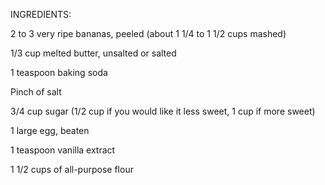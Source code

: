 INGREDIENTS:

2 to 3 very ripe bananas, peeled (about 1 1/4 to 1 1/2 cups mashed)

1/3 cup melted butter, unsalted or salted

1 teaspoon baking soda

Pinch of salt

3/4 cup sugar (1/2 cup if you would like it less sweet, 1 cup if more sweet)

1 large egg, beaten

1 teaspoon vanilla extract

1 1/2 cups of all-purpose flour
